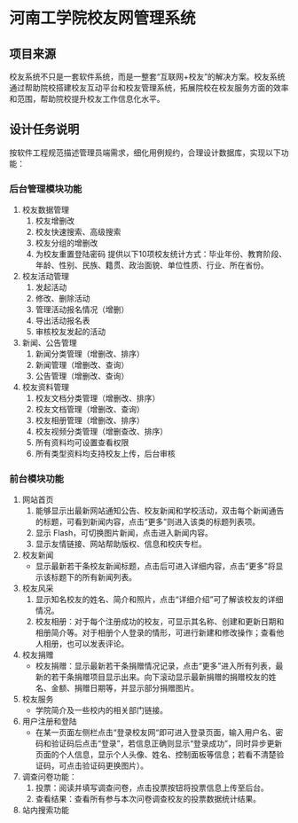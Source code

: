 # 河南工学院校友网管理系统

## 项目来源
校友系统不只是一套软件系统，而是一整套“互联网+校友”的解决方案。校友系统通过帮助院校搭建校友互动平台和校友管理系统，拓展院校在校友服务方面的效率和范围，帮助院校提升校友工作信息化水平。
## 设计任务说明
按软件工程规范描述管理员端需求，细化用例规约，合理设计数据库，实现以下功能：
### 后台管理模块功能
1. 校友数据管理 
    1. 校友增删改 
    2. 校友快速搜索、高级搜索
    3. 校友分组的增删改 
    4. 为校友重置登陆密码 
    提供以下10项校友统计方式：毕业年份、教育阶段、年龄、性别、民族、籍贯、政治面貌、单位性质、行业、所在省份。
2. 校友活动管理 
    1. 发起活动 
    2. 修改、删除活动 
    3. 管理活动报名情况（增删） 
    4. 导出活动报名表 
    5. 审核校友发起的活动
3. 新闻、公告管理 
    1. 新闻分类管理（增删改、排序） 
    2. 新闻管理（增删改、查询） 
    3. 公告管理（增删改、查询）
4. 校友资料管理 
    1. 校友文档分类管理（增删改、排序） 
    2. 校友文档管理（增删改、查询） 
    3. 校友相册管理（增删改、排序） 
    4. 校友视频分类管理（增删查改、排序）  
    5. 所有资料均可设置查看权限 
    6. 所有类型资料均支持校友上传，后台审核 
### 前台模块功能 
1. 网站首页 
    1. 能够显示出最新网站通知公告、校友新闻和学校活动，双击每个新闻通告的标题，可看到新闻内容，点击“更多”则进入该类的标题列表项。 
    2. 显示 Flash，可切换图片新闻，点击进入新闻内容。 
    3. 显示友情链接、网站帮助版权、信息和校庆专栏。 
2. 校友新闻
    - 显示最新若干条校友新闻标题，点击后可进入详细内容，点击“更多”将显示该标题下的所有新闻列表。 
3. 校友风采 
    1. 显示知名校友的姓名、简介和照片，点击“详细介绍”可了解该校友的详细情况。 
    2. 校友相册：对于每个注册成功的校友，可显示其名称、创建和更新日期和相册简介等。对于相册个人登录的情形，可进行新建和修改操作；查看他人相册，也可以发表评论。 
4. 校友捐赠 
    - 校友捐赠：显示最新若干条捐赠情况记录，点击“更多”进入所有列表，最新的若干条捐赠项目显示出来。向下滚动显示最新捐赠的捐赠校友的姓名、金额、捐赠日期等，并显示部分捐赠图片。
5. 校友服务 
    - 学院简介及一些校内的相关部门链接。 
6. 用户注册和登陆 
    - 在某一页面左侧栏点击“登录校友网“即可进入登录页面，输入用户名、密码和验证码后点击“登录”，若信息正确则显示“登录成功”，同时异步更新页面的个人信息，显示个人头像、姓名、控制面板等信息；若看不清楚验证码，可点击验证码更换图片）。 
7. 调查问卷功能： 
    1. 投票：阅读并填写调查问卷，点击投票按钮将投票信息上传至后台。 
    2. 查看结果：查看所有参与本次问卷调查校友的投票数据统计结果。
8. 站内搜索功能
